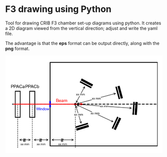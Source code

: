 # F3 drawing using Python

Tool for drawing CRIB F3 chamber set-up diagrams using python.
It creates a 2D diagram viewed from the vertical direction; adjust and write the yaml file.

The advantage is that the **eps** format can be output directly, along with the **png** format.

![Commit Graph](./geo_sample.png)
